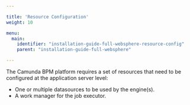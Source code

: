 ```yaml
---

title: 'Resource Configuration'
weight: 10

menu:
  main:
    identifier: "installation-guide-full-websphere-resource-config"
    parent: "installation-guide-full-websphere"

---
```



The Camunda BPM platform requires a set of resources that need to be configured at the application server level:

* One or multiple datasources to be used by the engine(s).
* A work manager for the job executor.